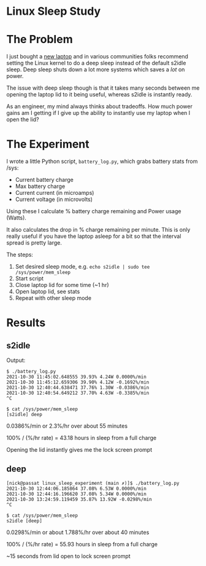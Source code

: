 # Linux Sleep Study

# The Problem

I just bought a [new laptop](https://frame.work) and in various communities
folks recommend setting the Linux kernel to do a deep sleep instead of the
default s2idle sleep. Deep sleep shuts down a lot more systems which saves a
_lot_ on power.

The issue with deep sleep though is that it takes many seconds between me
opening the laptop lid to it being useful, whereas s2idle is instantly ready.

As an engineer, my mind always thinks about tradeoffs. How much power gains am
I getting if I give up the ability to instantly use my laptop when I open the
lid?

# The Experiment

I wrote a little Python script, `battery_log.py`, which grabs battery stats
from /sys:

* Current battery charge
* Max battery charge
* Current current (in microamps)
* Current voltage (in microvolts)

Using these I calculate % battery charge remaining and Power usage (Watts). 

It also calculates the drop in % charge remaining per minute. This is only
really useful if you have the laptop asleep for a bit so that the interval
spread is pretty large.

The steps:
1. Set desired sleep mode, e.g. `echo s2idle | sudo tee /sys/power/mem_sleep`
1. Start script
1. Close laptop lid for some time (~1 hr)
1. Open laptop lid, see stats
1. Repeat with other sleep mode

# Results

## s2idle
Output:
```
$ ./battery_log.py
2021-10-30 11:45:02.648555 39.93% 4.24W 0.0000%/min
2021-10-30 11:45:12.659306 39.90% 4.12W -0.1692%/min
2021-10-30 12:40:44.638471 37.76% 1.30W -0.0386%/min
2021-10-30 12:40:54.649212 37.70% 4.63W -0.3385%/min
^C

$ cat /sys/power/mem_sleep
[s2idle] deep
```

0.0386%/min or 2.3%/hr over about 55 minutes

100% / (%/hr rate) = 43.18 hours in sleep from a full charge

Opening the lid instantly gives me the lock screen prompt

## deep

```
[nick@passat linux_sleep_experiment (main ✗)]$ ./battery_log.py
2021-10-30 12:44:06.185864 37.08% 6.53W 0.0000%/min
2021-10-30 12:44:16.196620 37.08% 5.34W 0.0000%/min
2021-10-30 13:24:59.119459 35.87% 13.92W -0.0298%/min
^C

$ cat /sys/power/mem_sleep
s2idle [deep]
```

0.0298%/min or about 1.788%/hr over about 40 minutes

100% / (%/hr rate) = 55.93 hours in sleep from a full charge

~15 seconds from lid open to lock screen prompt
